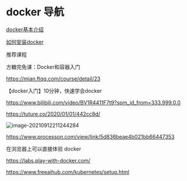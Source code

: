 #	docker 导航



[docker基本介绍](./docker基本介绍.md)

[如何安装docker](./如何安装docker.md)





推荐课程

方糖完免课：Docker和容器入门

https://mian.ftqq.com/course/detail/23

【docker入门】10分钟，快速学会docker

https://www.bilibili.com/video/BV1R4411F7t9?spm_id_from=333.999.0.0



https://tuture.co/2020/01/01/442cc8d/



![image-20210912211244284](https://i.loli.net/2021/09/12/LoxTrBCjHymvEia.png)

https://www.processon.com/view/link/5d836beae4b021bb66447353





在浏览器上可以直接体验 docker

https://labs.play-with-docker.com/

https://www.freeaihub.com/kubernetes/setup.html